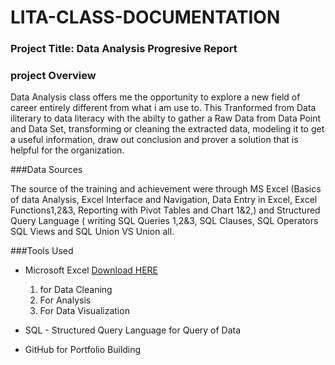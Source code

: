 # LITA-CLASS-DOCUMENTATION 

### Project Title: Data Analysis Progresive Report

### project Overview
Data Analysis class offers me the opportunity to explore a new field of career entirely different from what i am use to. This Tranformed from Data iliterary to data literacy with the abilty to gather a Raw Data from Data Point and Data Set, transforming or cleaning the extracted data, modeling it to get a useful information, draw out conclusion and prover a solution that is helpful for the organization.  

###Data Sources

The source of the training and achievement were through MS Excel (Basics of data Analysis, Excel Interface and Navigation, Data Entry in Excel, Excel Functions1,2&3, Reporting with Pivot Tables and Chart 1&2,) and Structured Query Language ( writing SQL Queries 1,2&3, SQL Clauses, SQL Operators SQL Views and SQL Union VS Union all.

###Tools Used
- Microsoft Excel [Download HERE](Https://www.microslft.com)
  1. for Data Cleaning
  2.  For Analysis
  3.   For Data Visualization

- SQL - Structured Query Language for Query of Data
- GitHub for Portfolio Building






